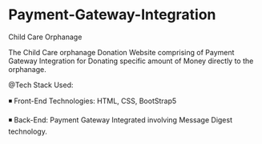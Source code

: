 # Payment-Gateway-Integration
Child Care Orphanage

The Child Care orphanage Donation Website comprising of Payment Gateway Integration for Donating specific amount of Money directly to the orphanage.

@Tech Stack Used:

◾ Front-End Technologies: HTML, CSS, BootStrap5

◾ Back-End: Payment Gateway Integrated involving Message Digest technology.
